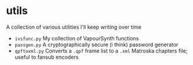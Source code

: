 # utils
A collection of various utilities I'll keep writing over time

 - `ivsfunc.py` My collection of VapourSynth functions
 - `passgen.py` A cryptographically secure (i think) password generator
 - `qpftoxml.py` Converts a `.qpf` frame list to a `.xml` Matroska chapters file; useful to fansub encoders
